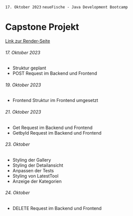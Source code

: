`17. Oktober 2023` `neueFische - Java Development Bootcamp`
# Capstone Projekt
[Link zur Render-Seite](https://verleihapp.onrender.com)

###### 17. Oktober 2023
- Struktur geplant
- POST Request im Backend und Frontend
###### 19. Oktober 2023
- Frontend Struktur im Frontend umgesetzt
###### 21. Oktober 2023
- Get Request im Backend und Frontend
- GetbyId Request im Backend und Frontend
###### 23. Oktober
- Styling der Gallery
- Styling der Detailansicht
- Anpassen der Tests
- Styling von LatestTool
- Anzeige der Kategorien
###### 24. Oktober
- DELETE Request im Backend und Frontend